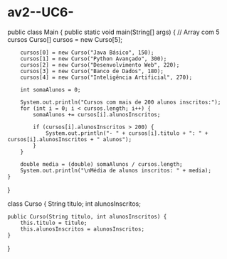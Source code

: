 # av2--UC6-

public class Main {
    public static void main(String[] args) {
        // Array com 5 cursos
        Curso[] cursos = new Curso[5];

        cursos[0] = new Curso("Java Básico", 150);
        cursos[1] = new Curso("Python Avançado", 300);
        cursos[2] = new Curso("Desenvolvimento Web", 220);
        cursos[3] = new Curso("Banco de Dados", 180);
        cursos[4] = new Curso("Inteligência Artificial", 270);

        int somaAlunos = 0;

        System.out.println("Cursos com mais de 200 alunos inscritos:");
        for (int i = 0; i < cursos.length; i++) {
            somaAlunos += cursos[i].alunosInscritos;

            if (cursos[i].alunosInscritos > 200) {
                System.out.println("- " + cursos[i].titulo + ": " + cursos[i].alunosInscritos + " alunos");
            }
        }

        double media = (double) somaAlunos / cursos.length;
        System.out.println("\nMédia de alunos inscritos: " + media);
    }
}

class Curso {
    String titulo;
    int alunosInscritos;

    public Curso(String titulo, int alunosInscritos) {
        this.titulo = titulo;
        this.alunosInscritos = alunosInscritos;
    }
}
